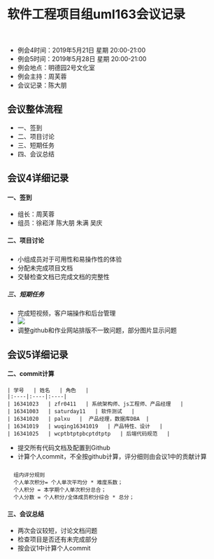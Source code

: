 # 软件工程项目组uml163会议记录 
　
* 例会4时间：2019年5月21日 星期 20:00-21:00
* 例会5时间：2019年5月28日 星期 20:00-21:00
* 例会地点：明德园2号文化室
* 例会主持：周芙蓉 
* 会议记录：陈大朋

## 会议整体流程
* 一、签到
* 二、项目讨论
* 三、短期任务
* 四、会议总结

## 会议4详细记录
#### 一、签到
* 组长：周芙蓉
* 组员：徐崧洋 陈大朋 朱满 吴庆
#### 二、项目讨论
##### 
* 小组成员对于可用性和易操作性的体验
* 分配未完成项目文档
* 交替检查文档已完成文档的完整性

##### 三、短期任务
* 完成短视频，客户端操作和后台管理
* ![](https://i.imgur.com/49x13wE.png)
* 调整github和作业网站排版不一致问题，部分图片显示问题


## 会议5详细记录
#### 二、commit计算
	
	| 学号   | 姓名   | 角色   |  
	|:----|:----|:----|
	| 16341023   | zfr0411   | 系统架构师、js工程师、产品经理   | 
	| 16341003   | saturday11   | 软件测试   | 
	| 16341020   | palxu   |  产品经理，数据库DBA  | 
	| 16341019   | wuqing16341019   | 产品特性、设计   | 
	| 16341025   | wcptbtptpbcptdtptp   | 后端代码规范   | 

* 提交所有代码文档及配置到Github
* 计算个人commit，不全按github计算，评分细则由会议1中的贡献计算
##### 
	  组内评分规则
      个人单次积分= 个人单次平均分 * 难度系数；
      个人积分 = 本学期个人单次积分总合；
      个人分数 = 个人积分/全体成员积分综合 * 总分；

#### 三、会议总结
* 两次会议较短，讨论文档问题
* 检查项目是否还有未完成部分
* 按会议1中计算个人commit


